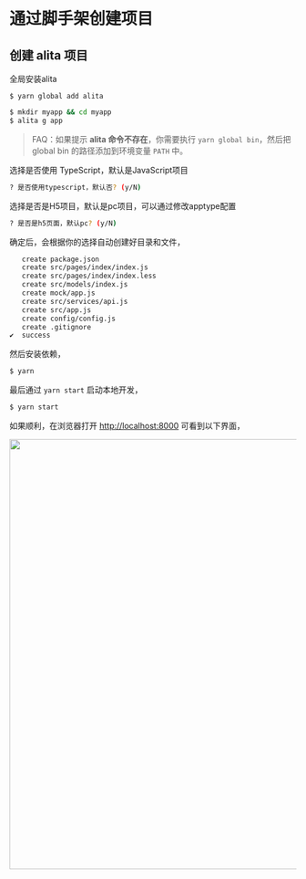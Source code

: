 # 通过脚手架创建项目

## 创建 alita 项目

全局安装alita

```
$ yarn global add alita
```

```bash
$ mkdir myapp && cd myapp
$ alita g app
```

> FAQ：如果提示 **alita 命令不存在**，你需要执行 `yarn global bin`，然后把 global bin 的路径添加到环境变量 `PATH` 中。


选择是否使用 TypeScript，默认是JavaScript项目

```bash
? 是否使用typescript，默认否? (y/N)
```

选择是否是H5项目，默认是pc项目，可以通过修改apptype配置

```bash
? 是否是h5页面，默认pc? (y/N)
```

确定后，会根据你的选择自动创建好目录和文件，

```bash
   create package.json
   create src/pages/index/index.js
   create src/pages/index/index.less
   create src/models/index.js
   create mock/app.js
   create src/services/api.js
   create src/app.js
   create config/config.js
   create .gitignore
✔  success
```

然后安装依赖，

```bash
$ yarn
```

最后通过 `yarn start` 启动本地开发，

```bash
$ yarn start
```

如果顺利，在浏览器打开 [http://localhost:8000](http://localhost:8000) 可看到以下界面，

<img src="https://gw.alipayobjects.com/zos/rmsportal/YIFycZRnWWeXBGnSoFoT.png" width="754" />
